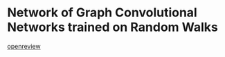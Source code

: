 # Network of Graph Convolutional Networks trained on Random Walks

[openreview](https://openreview.net/forum?id=SkaPsfZ0W)
